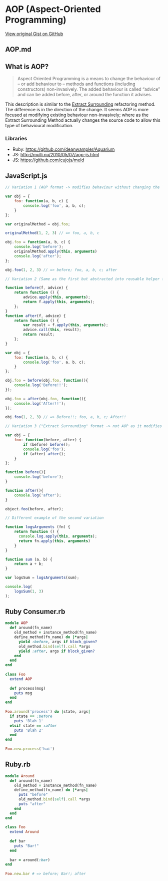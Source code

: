# AOP (Aspect-Oriented Programming)

[View original Gist on GitHub](https://gist.github.com/Integralist/9887248)

## AOP.md

## What is AOP?

> Aspect Oriented Programming is a means to change the behaviour of – or add behaviour to – methods and functions (including constructors) non-invasively. The added behaviour is called “advice” and can be added before, after, or around the function it advises.

This description is similar to the [Extract Surrounding](http://www.integralist.co.uk/posts/refactoring-techniques/#extract-surrounding-method) refactoring method. The difference is in the direction of the change. It seems AOP is more focused at modifying existing behaviour non-invasively; where as the Extract Surrounding Method actually changes the source code to allow this type of behavioural modification.

### Libraries

- Ruby: https://github.com/deanwampler/Aquarium
- JS: http://mulli.nu/2010/05/07/aop-js.html
- JS: https://github.com/cujojs/meld

## JavaScript.js

```javascript
// Variation 1 (AOP format -> modifies behaviour without changing the `foo` method code)

var obj = {
    foo: function(a, b, c) {
        console.log('foo', a, b, c);
    }
};

var originalMethod = obj.foo;

originalMethod(1, 2, 3) // => foo, a, b, c

obj.foo = function(a, b, c) {
    console.log('before');
    originalMethod.apply(this, arguments)
    console.log('after');
};

obj.foo(1, 2, 3) // => before; foo, a, b, c; after

// Variation 2 (Same as the first but abstracted into reusable helper functions)

function before(f, advice) {
    return function () {
        advice.apply(this, arguments);
        return f.apply(this, arguments);
    };
}
function after(f, advice) {
    return function () {
        var result = f.apply(this, arguments);
        advice.call(this, result);
        return result;
    };
}

var obj = {
    foo: function(a, b, c) {
        console.log('foo', a, b, c);
    }
};

obj.foo = before(obj.foo, function(){
    console.log('Before!!');
});

obj.foo = after(obj.foo, function(){
    console.log('After!!');
});

obj.foo(1, 2, 3) // => Before!!; foo, a, b, c; After!!

// Variation 3 ("Extract Surrounding" format -> not AOP as it modifies the source `foo` method)

var obj = {
    foo: function(before, after) {
        if (before) before();
        console.log('foo');
        if (after) after();
    }
};

function before(){
    console.log('before');
}

function after(){
    console.log('after');
}

object.foo(before, after);

// Different example of the second variation

function logsArguments (fn) {
    return function () {
      console.log.apply(this, arguments);
      return fn.apply(this, arguments)
    }
}

function sum (a, b) {
    return a + b;
}

var logsSum = logsArguments(sum);

console.log(
    logsSum(1, 3)
);
```

## Ruby Consumer.rb

```ruby
module AOP
  def around(fn_name)
    old_method = instance_method(fn_name)
    define_method(fn_name) do |*args|
      yield :before, args if block_given?
      old_method.bind(self).call *args
      yield :after, args if block_given?
    end
  end
end
 
class Foo
  extend AOP
 
  def process(msg)
    puts msg
  end
end
 
Foo.around('process') do |state, args|
  if state == :before
    puts 'Blah 1'
  elsif state == :after
    puts 'Blah 2'
  end
end
 
Foo.new.process('hai')
```

## Ruby.rb

```ruby
module Around
  def around(fn_name)
    old_method = instance_method(fn_name)
    define_method(fn_name) do |*args|
      puts "before"
      old_method.bind(self).call *args
      puts "after"
    end
  end
end
 
class Foo
  extend Around
 
  def bar
    puts "Bar!"
  end
 
  bar = around(:bar)
end
 
Foo.new.bar # => before; Bar!; after
```

